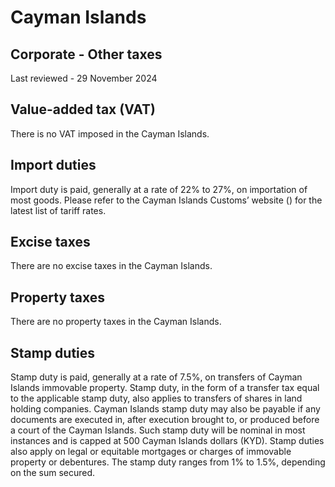 # Cayman Islands
## Corporate - Other taxes
Last reviewed - 29 November 2024
## Value-added tax (VAT)
There is no VAT imposed in the Cayman Islands.
## Import duties
Import duty is paid, generally at a rate of 22% to 27%, on importation of most goods. Please refer to the Cayman Islands Customs’ website () for the latest list of tariff rates.
## Excise taxes
There are no excise taxes in the Cayman Islands.
## Property taxes
There are no property taxes in the Cayman Islands.
## Stamp duties
Stamp duty is paid, generally at a rate of 7.5%, on transfers of Cayman Islands immovable property. Stamp duty, in the form of a transfer tax equal to the applicable stamp duty, also applies to transfers of shares in land holding companies.
Cayman Islands stamp duty may also be payable if any documents are executed in, after execution brought to, or produced before a court of the Cayman Islands. Such stamp duty will be nominal in most instances and is capped at 500 Cayman Islands dollars (KYD).
Stamp duties also apply on legal or equitable mortgages or charges of immovable property or debentures. The stamp duty ranges from 1% to 1.5%, depending on the sum secured.
